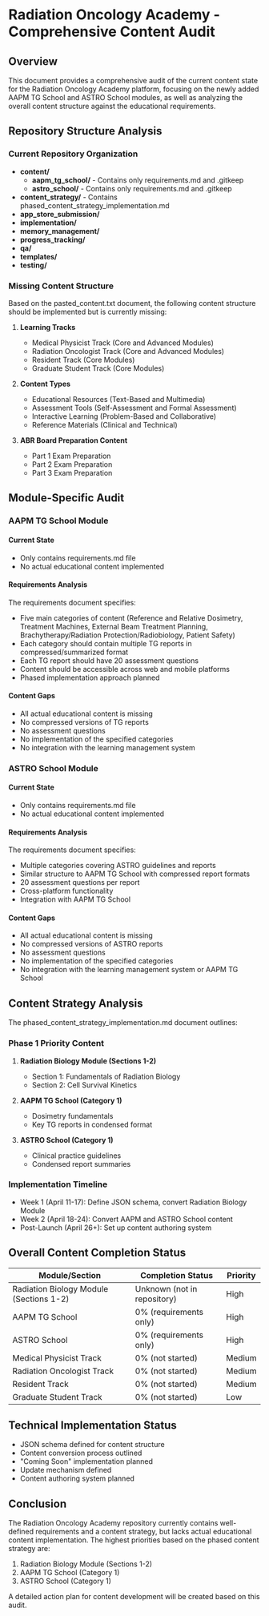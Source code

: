 # Radiation Oncology Academy - Comprehensive Content Audit

## Overview
This document provides a comprehensive audit of the current content state for the Radiation Oncology Academy platform, focusing on the newly added AAPM TG School and ASTRO School modules, as well as analyzing the overall content structure against the educational requirements.

## Repository Structure Analysis

### Current Repository Organization
- **content/**
  - **aapm_tg_school/** - Contains only requirements.md and .gitkeep
  - **astro_school/** - Contains only requirements.md and .gitkeep
- **content_strategy/** - Contains phased_content_strategy_implementation.md
- **app_store_submission/**
- **implementation/**
- **memory_management/**
- **progress_tracking/**
- **qa/**
- **templates/**
- **testing/**

### Missing Content Structure
Based on the pasted_content.txt document, the following content structure should be implemented but is currently missing:

1. **Learning Tracks**
   - Medical Physicist Track (Core and Advanced Modules)
   - Radiation Oncologist Track (Core and Advanced Modules)
   - Resident Track (Core Modules)
   - Graduate Student Track (Core Modules)

2. **Content Types**
   - Educational Resources (Text-Based and Multimedia)
   - Assessment Tools (Self-Assessment and Formal Assessment)
   - Interactive Learning (Problem-Based and Collaborative)
   - Reference Materials (Clinical and Technical)

3. **ABR Board Preparation Content**
   - Part 1 Exam Preparation
   - Part 2 Exam Preparation
   - Part 3 Exam Preparation

## Module-Specific Audit

### AAPM TG School Module

#### Current State
- Only contains requirements.md file
- No actual educational content implemented

#### Requirements Analysis
The requirements document specifies:
- Five main categories of content (Reference and Relative Dosimetry, Treatment Machines, External Beam Treatment Planning, Brachytherapy/Radiation Protection/Radiobiology, Patient Safety)
- Each category should contain multiple TG reports in compressed/summarized format
- Each TG report should have 20 assessment questions
- Content should be accessible across web and mobile platforms
- Phased implementation approach planned

#### Content Gaps
- All actual educational content is missing
- No compressed versions of TG reports
- No assessment questions
- No implementation of the specified categories
- No integration with the learning management system

### ASTRO School Module

#### Current State
- Only contains requirements.md file
- No actual educational content implemented

#### Requirements Analysis
The requirements document specifies:
- Multiple categories covering ASTRO guidelines and reports
- Similar structure to AAPM TG School with compressed report formats
- 20 assessment questions per report
- Cross-platform functionality
- Integration with AAPM TG School

#### Content Gaps
- All actual educational content is missing
- No compressed versions of ASTRO reports
- No assessment questions
- No implementation of the specified categories
- No integration with the learning management system or AAPM TG School

## Content Strategy Analysis

The phased_content_strategy_implementation.md document outlines:

### Phase 1 Priority Content
1. **Radiation Biology Module (Sections 1-2)**
   - Section 1: Fundamentals of Radiation Biology
   - Section 2: Cell Survival Kinetics

2. **AAPM TG School (Category 1)**
   - Dosimetry fundamentals
   - Key TG reports in condensed format

3. **ASTRO School (Category 1)**
   - Clinical practice guidelines
   - Condensed report summaries

### Implementation Timeline
- Week 1 (April 11-17): Define JSON schema, convert Radiation Biology Module
- Week 2 (April 18-24): Convert AAPM and ASTRO School content
- Post-Launch (April 26+): Set up content authoring system

## Overall Content Completion Status

| Module/Section | Completion Status | Priority |
|----------------|-------------------|----------|
| Radiation Biology Module (Sections 1-2) | Unknown (not in repository) | High |
| AAPM TG School | 0% (requirements only) | High |
| ASTRO School | 0% (requirements only) | High |
| Medical Physicist Track | 0% (not started) | Medium |
| Radiation Oncologist Track | 0% (not started) | Medium |
| Resident Track | 0% (not started) | Medium |
| Graduate Student Track | 0% (not started) | Low |

## Technical Implementation Status

- JSON schema defined for content structure
- Content conversion process outlined
- "Coming Soon" implementation planned
- Update mechanism defined
- Content authoring system planned

## Conclusion

The Radiation Oncology Academy repository currently contains well-defined requirements and a content strategy, but lacks actual educational content implementation. The highest priorities based on the phased content strategy are:

1. Radiation Biology Module (Sections 1-2)
2. AAPM TG School (Category 1)
3. ASTRO School (Category 1)

A detailed action plan for content development will be created based on this audit.
